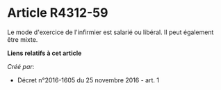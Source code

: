 # Article R4312-59

Le mode d'exercice de l'infirmier est salarié ou libéral. Il peut également être mixte.

**Liens relatifs à cet article**

_Créé par_:

  - Décret n°2016-1605 du 25 novembre 2016 - art. 1
